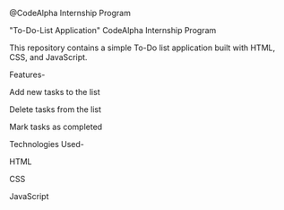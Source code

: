   @CodeAlpha Internship Program
  
 "To-Do-List Application"
 CodeAlpha Internship Program
 
This repository contains a simple To-Do list application built with HTML, CSS, and JavaScript.


Features-

Add new tasks to the list

Delete tasks from the list

Mark tasks as completed


Technologies Used-

HTML

CSS

JavaScript


